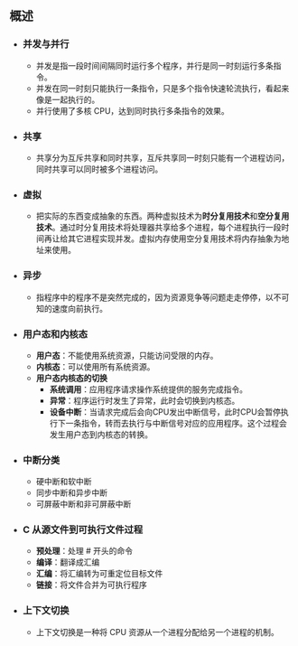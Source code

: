 ## 概述
- ### 并发与并行
  - 并发是指一段时间间隔同时运行多个程序，并行是同一时刻运行多条指令。
  - 并发在同一时刻只能执行一条指令，只是多个指令快速轮流执行，看起来像是一起执行的。
  - 并行使用了多核 CPU，达到同时执行多条指令的效果。
- ### 共享
  - 共享分为互斥共享和同时共享，互斥共享同一时刻只能有一个进程访问，同时共享可以同时被多个进程访问。
- ### 虚拟
  - 把实际的东西变成抽象的东西。两种虚拟技术为**时分复用技术**和**空分复用技术**。通过时分复用技术将处理器共享给多个进程，每个进程执行一段时间再让给其它进程实现并发。虚拟内存使用空分复用技术将内存抽象为地址来使用。
- ### 异步
  - 指程序中的程序不是突然完成的，因为资源竞争等问题走走停停，以不可知的速度向前执行。
- ### 用户态和内核态
  - **用户态**：不能使用系统资源，只能访问受限的内存。
  - **内核态**：可以使用所有系统资源。
  - **用户态内核态的切换**
    - **系统调用**：应用程序请求操作系统提供的服务完成指令。
    - **异常**：程序运行时发生了异常，此时会切换到内核态。
    - **设备中断**：当请求完成后会向CPU发出中断信号，此时CPU会暂停执行下一条指令，转而去执行与中断信号对应的应用程序。这个过程会发生用户态到内核态的转换。
- ### 中断分类
  - 硬中断和软中断
  - 同步中断和异步中断
  - 可屏蔽中断和非可屏蔽中断
- ### C 从源文件到可执行文件过程
  - **预处理**：处理 # 开头的命令
  - **编译**：翻译成汇编
  - **汇编**：将汇编转为可重定位目标文件
  - **链接**：将文件合并为可执行程序
- ### 上下文切换
  - 上下文切换是一种将 CPU 资源从一个进程分配给另一个进程的机制。